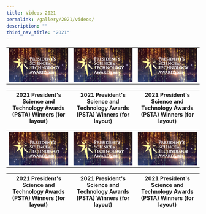 ```yaml
---
title: Videos 2021
permalink: /gallery/2021/videos/
description: ""
third_nav_title: "2021"
---
```

|   |   |   |
| -------- | -------- | -------- |
| <a href="https://youtu.be/-0859hfYcvA"> ![video](/images/Video%20Thumbnails/thumbnail-v1.png)</a>   | <a href="https://youtu.be/-0859hfYcvA"> ![video](/images/Video%20Thumbnails/thumbnail-v1.png)</a>     | <a href="https://youtu.be/-0859hfYcvA"> ![video](/images/Video%20Thumbnails/thumbnail-v1.png)</a>    |


| 2021 President's Science and Technology Awards (PSTA) Winners (for layout) | 2021 President's Science and Technology Awards (PSTA) Winners (for layout) | 2021 President's Science and Technology Awards (PSTA) Winners (for layout) |
| -------- | -------- | -------- |


|   |   |   |
| -------- | -------- | -------- |
| <a href="https://youtu.be/-0859hfYcvA"> ![video](/images/Video%20Thumbnails/thumbnail-v1.png)</a>   | <a href="https://youtu.be/-0859hfYcvA"> ![video](/images/Video%20Thumbnails/thumbnail-v1.png)</a>     | <a href="https://youtu.be/-0859hfYcvA"> ![video](/images/Video%20Thumbnails/thumbnail-v1.png)</a>    |


| 2021 President's Science and Technology Awards (PSTA) Winners (for layout) | 2021 President's Science and Technology Awards (PSTA) Winners (for layout) | 2021 President's Science and Technology Awards (PSTA) Winners (for layout) |
| -------- | -------- | -------- |
